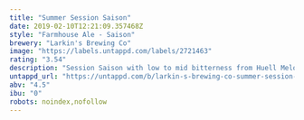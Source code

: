 ```yaml
---
title: "Summer Session Saison"
date: 2019-02-10T12:21:09.357468Z
style: "Farmhouse Ale - Saison"
brewery: "Larkin's Brewing Co"
image: "https://labels.untappd.com/labels/2721463"
rating: "3.54"
description: "Session Saison with low to mid bitterness from Huell Melon and Mandarina Bavaria which give an overt fruitiness with notes of orange zest, cantaloupe melon, and strawberry.. and all this one a super dry malt base. A session beer."
untappd_url: "https://untappd.com/b/larkin-s-brewing-co-summer-session-saison/2721463"
abv: "4.5"
ibu: "0"
robots: noindex,nofollow
---
```

